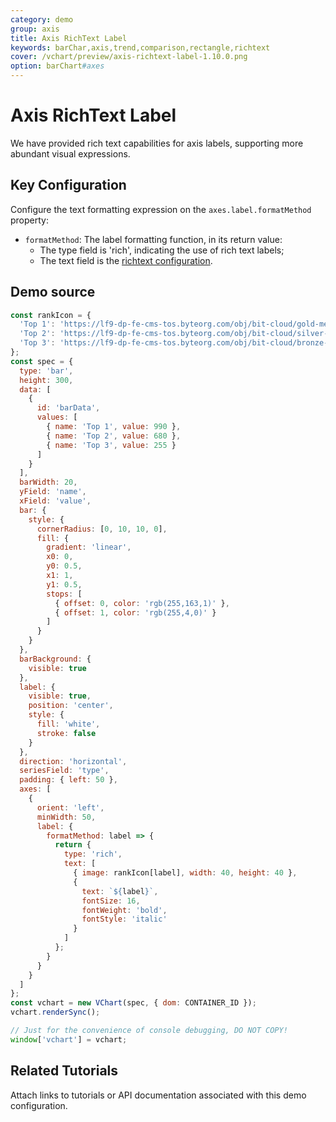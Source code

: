 ```yaml
---
category: demo
group: axis
title: Axis RichText Label
keywords: barChar,axis,trend,comparison,rectangle,richtext
cover: /vchart/preview/axis-richtext-label-1.10.0.png
option: barChart#axes
---
```


# Axis RichText Label

We have provided rich text capabilities for axis labels, supporting more abundant visual expressions.

## Key Configuration

Configure the text formatting expression on the `axes.label.formatMethod` property:

- `formatMethod`: The label formatting function, in its return value:
  - The type field is 'rich', indicating the use of rich text labels;
  - The text field is the [richtext configuration](/vchart/option/barChart#title.textStyle.character).

## Demo source

```javascript livedemo
const rankIcon = {
  'Top 1': 'https://lf9-dp-fe-cms-tos.byteorg.com/obj/bit-cloud/gold-medal.svg',
  'Top 2': 'https://lf9-dp-fe-cms-tos.byteorg.com/obj/bit-cloud/silver-medal.svg',
  'Top 3': 'https://lf9-dp-fe-cms-tos.byteorg.com/obj/bit-cloud/bronze-medal.svg'
};
const spec = {
  type: 'bar',
  height: 300,
  data: [
    {
      id: 'barData',
      values: [
        { name: 'Top 1', value: 990 },
        { name: 'Top 2', value: 680 },
        { name: 'Top 3', value: 255 }
      ]
    }
  ],
  barWidth: 20,
  yField: 'name',
  xField: 'value',
  bar: {
    style: {
      cornerRadius: [0, 10, 10, 0],
      fill: {
        gradient: 'linear',
        x0: 0,
        y0: 0.5,
        x1: 1,
        y1: 0.5,
        stops: [
          { offset: 0, color: 'rgb(255,163,1)' },
          { offset: 1, color: 'rgb(255,4,0)' }
        ]
      }
    }
  },
  barBackground: {
    visible: true
  },
  label: {
    visible: true,
    position: 'center',
    style: {
      fill: 'white',
      stroke: false
    }
  },
  direction: 'horizontal',
  seriesField: 'type',
  padding: { left: 50 },
  axes: [
    {
      orient: 'left',
      minWidth: 50,
      label: {
        formatMethod: label => {
          return {
            type: 'rich',
            text: [
              { image: rankIcon[label], width: 40, height: 40 },
              {
                text: `${label}`,
                fontSize: 16,
                fontWeight: 'bold',
                fontStyle: 'italic'
              }
            ]
          };
        }
      }
    }
  ]
};
const vchart = new VChart(spec, { dom: CONTAINER_ID });
vchart.renderSync();

// Just for the convenience of console debugging, DO NOT COPY!
window['vchart'] = vchart;
```

## Related Tutorials

Attach links to tutorials or API documentation associated with this demo configuration.
